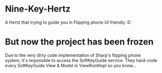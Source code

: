 # Nine-Key-Hertz
A Hertz that trying to guide you in Flipping phone UI friendly :D

# But now the project has been frozen
Due to the very dirty code implementation of Sharp's flipping phone system, it's impossible to access the SoftKeyGuide service. 
They hard-code every SoftKeyGuide View & Model in ViewRootImpl so you know...
